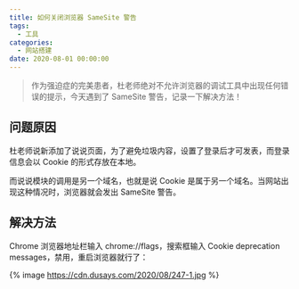 ```yaml
---
title: 如何关闭浏览器 SameSite 警告
tags:
  - 工具
categories:
  - 网站搭建
date: 2020-08-01 00:00:00
---
```


> 作为强迫症的完美患者，杜老师绝对不允许浏览器的调试工具中出现任何错误的提示，今天遇到了 SameSite 警告，记录一下解决方法！

<!-- more -->

## 问题原因

杜老师说新添加了说说页面，为了避免垃圾内容，设置了登录后才可发表，而登录信息会以 Cookie 的形式存放在本地。

而说说模块的调用是另一个域名，也就是说 Cookie 是属于另一个域名。当网站出现这种情况时，浏览器就会发出 SameSite 警告。

## 解决方法

Chrome 浏览器地址栏输入 chrome://flags，搜索框输入 Cookie deprecation messages，禁用，重启浏览器就行了：

{% image https://cdn.dusays.com/2020/08/247-1.jpg %}